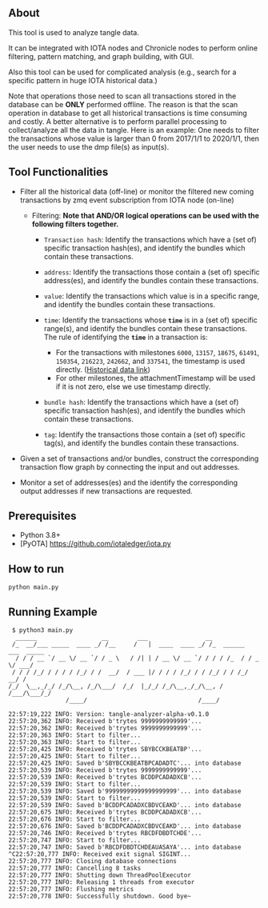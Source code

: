 ## About

This tool is used to analyze tangle data.

It can be integrated with IOTA nodes and Chronicle nodes to perform online filtering, pattern matching, and graph building, with GUI.

Also this tool can be used for complicated analysis (e.g., search for a specific pattern in huge IOTA historical data.)

Note that operations those need to scan all transactions stored in the database can be **ONLY** performed offline. The reason is that the scan operation in database to get all historical transactions is time consuming and costly. A better alternative is to perform parallel processing to collect/analyze all the data in tangle. Here is an example: One needs to filter the transactions whose value is larger than 0 from 2017/1/1 to 2020/1/1, then the user needs to use the dmp file(s) as input(s).

## Tool Functionalities
- Filter all the historical data (off-line) or monitor the filtered new coming transactions by zmq event subscription from IOTA node (on-line)
  - Filtering: **Note that AND/OR logical operations can be used with the following filters together.**

    - `Transaction hash`: Identify the transactions which have a (set of) specific transaction hash(es), and identify the bundles which contain these transactions.

    - `address`: Identify the transactions those contain a (set of) specific address(es), and identify the bundles contain these transactions.

    - `value`: Identify the transactions which value is in a specific range, and identify the bundles contain these transactions.

    - `time`: Identify the transactions whose **`time`** is in a (set of) specific range(s), and identify the bundles contain these transactions. The rule of identifying the **`time`** in a transaction is: 
      - For the transactions with milestones `6000`, `13157`, `18675`, `61491`, `150354`, `216223`, `242662`, and `337541`, the timestamp is used directly. ([Historical data link](https://dbfiles.iota.org/?prefix=mainnet/history/))
      - For other milestones, the attachmentTimestamp will be used if it is not zero, else we use timestamp directly.

    - `bundle hash`: Identify the transactions which have a (set of) specific transaction hash(es), and identify the bundles which contain these transactions.

    - `tag`: Identify the transactions those contain a (set of) specific tag(s), and identify the bundles contain these transactions.

- Given a set of transactions and/or bundles, construct the corresponding transaction flow graph by connecting the input and out addresses.

- Monitor a set of addresses(es) and the identify the corresponding output addresses if new transactions are requested.

## Prerequisites

- Python 3.8+
- [PyOTA] https://github.com/iotaledger/iota.py

## How to run

`python main.py`


## Running Example

```
 $ python3 main.py 
  ______                  __        ___                __                     
 /_  __/___ _____  ____ _/ /__     /   |  ____  ____ _/ /_  ______  ___  _____
  / / / __ `/ __ \/ __ `/ / _ \   / /| | / __ \/ __ `/ / / / /_  / / _ \/ ___/
 / / / /_/ / / / / /_/ / /  __/  / ___ |/ / / / /_/ / / /_/ / / /_/  __/ /    
/_/  \__,_/_/ /_/\__, /_/\___/  /_/  |_/_/ /_/\__,_/_/\__, / /___/\___/_/     
                /____/                               /____/                   

22:57:19,222 INFO: Version: tangle-analyzer-alpha-v0.1.0
22:57:20,362 INFO: Received b'trytes 9999999999999'...
22:57:20,362 INFO: Received b'trytes 9999999999999'...
22:57:20,363 INFO: Start to filter...
22:57:20,363 INFO: Start to filter...
22:57:20,425 INFO: Received b'trytes SBYBCCKBEATBP'...
22:57:20,425 INFO: Start to filter...
22:57:20,425 INFO: Saved b'SBYBCCKBEATBPCADADTC'... into database
22:57:20,539 INFO: Received b'trytes 9999999999999'...
22:57:20,539 INFO: Received b'trytes BCDDPCADADXCB'...
22:57:20,539 INFO: Start to filter...
22:57:20,539 INFO: Saved b'99999999999999999999'... into database
22:57:20,539 INFO: Start to filter...
22:57:20,539 INFO: Saved b'BCDDPCADADXCBDVCEAKD'... into database
22:57:20,675 INFO: Received b'trytes BCDDPCADADXCB'...
22:57:20,676 INFO: Start to filter...
22:57:20,676 INFO: Saved b'BCDDPCADADXCBDVCEAKD'... into database
22:57:20,746 INFO: Received b'trytes RBCDFDBDTCHDE'...
22:57:20,747 INFO: Start to filter...
22:57:20,747 INFO: Saved b'RBCDFDBDTCHDEAUASAYA'... into database
^C22:57:20,777 INFO: Received exit signal SIGINT...
22:57:20,777 INFO: Closing database connections
22:57:20,777 INFO: Cancelling 8 tasks
22:57:20,777 INFO: Shutting down ThreadPoolExecutor
22:57:20,777 INFO: Releasing 1 threads from executor
22:57:20,777 INFO: Flushing metrics
22:57:20,778 INFO: Successfully shutdown. Good bye~
```